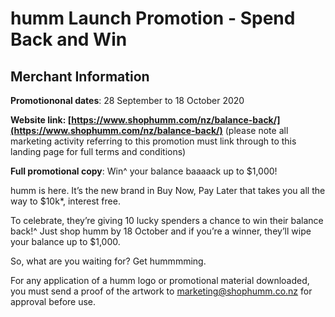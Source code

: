 # humm Launch Promotion - Spend Back and Win

## Merchant Information

**Promotiononal dates**: 28 September to 18 October 2020

**Website link: [https://www.shophumm.com/nz/balance-back/](https://www.shophumm.com/nz/balance-back/)** (please note all marketing activity referring to this promotion must link through to this landing page for full terms and conditions)

**Full promotional copy**:
Win^ your balance baaaack up to $1,000!

humm is here. It’s the new brand in Buy Now, Pay Later that takes you all the way to $10k*, interest free.

To celebrate, they’re giving 10 lucky spenders a chance to win their balance back!^ Just shop humm by 18 October and if you’re a winner, they’ll wipe your balance up to $1,000.

So, what are you waiting for? Get hummmming.

For any application of a humm logo or promotional material downloaded, you must send a proof of the artwork to [marketing@shophumm.co.nz](marketing@shophumm.co.nz) for approval before use.
